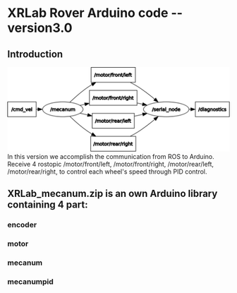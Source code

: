 # XRLab Rover Arduino code -- version3.0
## Introduction
![rqt_graph](../images/rover_v3.png)
In this version we accomplish the communication from ROS to Arduino. Receive 4 rostopic /motor/front/left, /motor/front/right, /motor/rear/left, /motor/rear/right, to control each wheel's speed through PID control.
## XRLab_mecanum.zip is an own Arduino library containing 4 part:
### encoder
### motor
### mecanum
### mecanumpid